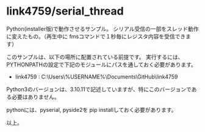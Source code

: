 # link4759/serial_thread
Python(installer版)で動作させるサンプル。
シリアル受信の一部をスレッド動作に変えたもの。（再生中に fmsコマンドで１秒毎にレジスタ内容を受信できます）

このサンプルは、以下の場所に配置されている前提です。
実行するには、PYTHONPATHの設定で下記のモジュールにパスを通しておく必要があります。

- link4759 : C:\Users\\%USERNAME%\Documents\GitHub\link4759

Python3のバージョンは、3.10.11で記述していますが、特にこのバージョンである必要はありません。

pythonには、pyserial, pyside2を pip installしておく必要があります。

以上。
